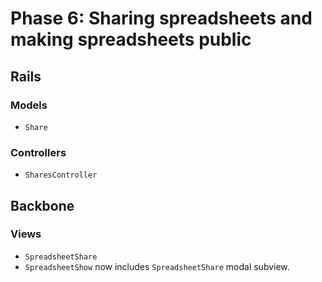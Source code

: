 # Phase 6: Sharing spreadsheets and making spreadsheets public

## Rails
### Models
* `Share`

### Controllers
* `SharesController`

## Backbone
### Views
* `SpreadsheetShare`
* `SpreadsheetShow` now includes `SpreadsheetShare` modal subview.
